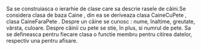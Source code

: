 Sa se construiasca o ierarhie de clase care sa descrie rasele de câini.Se considera clasa
de baza Caine , din ea se deriveaza clasa CaineCuPete , clasa CaineFaraPete . Despre un
câine se cunosc : nume, înaltime, greutate, vârsta, culoare. Despre câinii cu pete se stie, în
plus, si numrul de pete. Sa se defineasca pentru fiecare clasa o functie membru pentru
citirea datelor, respectiv una pentru afisare.
